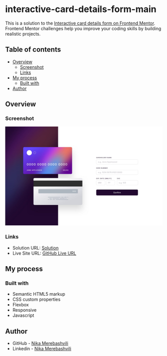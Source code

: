 # interactive-card-details-form-main

This is a solution to the [Interactive card details form on Frontend Mentor](https://www.frontendmentor.io/challenges/interactive-card-details-form-XpS8cKZDWw). Frontend Mentor challenges help you improve your coding skills by building realistic projects. 

## Table of contents

- [Overview](#overview)
  - [Screenshot](#screenshot)
  - [Links](#links)
- [My process](#my-process)
  - [Built with](#built-with)
- [Author](#author)



## Overview

### Screenshot

![](./design/desktop-design.jpg)



### Links

- Solution URL: [Solution](https://github.com/nikamerebashvili95/interactive-card-details-form-main)
- Live Site URL: [GitHub Live URL](https://nikamerebashvili95.github.io/interactive-card-details-form-main/)

## My process

### Built with

- Semantic HTML5 markup
- CSS custom properties
- Flexbox
- Responsive
- Javascript


## Author

- GitHub - [Nika Merebashvili](https://github.com/nikamerebashvili95)
- Linkedin - [Nika Merebashvili](https://www.linkedin.com/in/nikamerebashvili)

